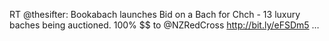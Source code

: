 <!--
id: 3733722830
link: http://kevinisom.info/post/3733722830/rt-thesifter-bookabach-launches-bid-on-a-bach
slug: rt-thesifter-bookabach-launches-bid-on-a-bach
date: Wed Mar 09 2011 19:01:03 GMT+1300 (NZDT)
raw: {"blog_name":"kevinisom","id":3733722830,"post_url":"http://kevinisom.info/post/3733722830/rt-thesifter-bookabach-launches-bid-on-a-bach","slug":"rt-thesifter-bookabach-launches-bid-on-a-bach","type":"text","date":"2011-03-09 06:01:03 GMT","timestamp":1299650463,"state":"published","format":"html","reblog_key":"sOFc2ZO1","tags":[],"short_url":"http://tmblr.co/Zw68Yy3UZ1RE","highlighted":[],"feed_item":"http://twitter.com/kev_nz/statuses/44905492199383040","from_feed_id":"650289","note_count":0,"title":null,"body":"<p>RT @thesifter: Bookabach launches Bid on a Bach for Chch - 13 luxury baches being auctioned. 100% $$ to @NZRedCross <a href=\"http://bit.ly/eFSDm5\" target=\"_blank\">http://bit.ly/eFSDm5</a> &#8230;</p>"}
publish: 2011-03-09
tags: 
title: null
-->


RT @thesifter: Bookabach launches Bid on a Bach for Chch - 13 luxury
baches being auctioned. 100% \$\$ to @NZRedCross <http://bit.ly/eFSDm5>
…


